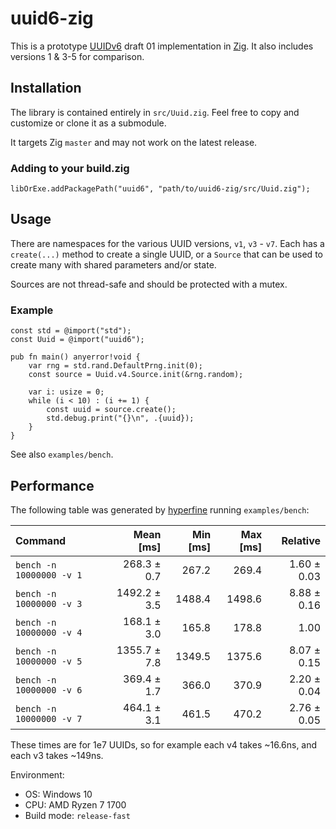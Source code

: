 # uuid6-zig

This is a prototype [UUIDv6](https://github.com/uuid6/uuid6-ietf-draft) draft 01 implementation in [Zig](https://github.com/ziglang/zig). It also includes versions 1 & 3-5 for comparison.

## Installation

The library is contained entirely in `src/Uuid.zig`. Feel free to copy and customize or clone it as a submodule.

It targets Zig `master` and may not work on the latest release.

### Adding to your build.zig

```zig
libOrExe.addPackagePath("uuid6", "path/to/uuid6-zig/src/Uuid.zig");
```

## Usage

There are namespaces for the various UUID versions, `v1`, `v3` - `v7`. Each has a `create(...)` method to create a single UUID, or a `Source` that can be used to create many with shared parameters and/or state.

Sources are not thread-safe and should be protected with a mutex.

### Example

```zig
const std = @import("std");
const Uuid = @import("uuid6");

pub fn main() anyerror!void {
    var rng = std.rand.DefaultPrng.init(0);
    const source = Uuid.v4.Source.init(&rng.random);

    var i: usize = 0;
    while (i < 10) : (i += 1) {
        const uuid = source.create();
        std.debug.print("{}\n", .{uuid});
    }
}
```

See also `examples/bench`.

## Performance

The following table was generated by [hyperfine](https://github.com/sharkdp/hyperfine) running `examples/bench`:

| Command | Mean [ms] | Min [ms] | Max [ms] | Relative |
|:---|---:|---:|---:|---:|
| `bench -n 10000000 -v 1` | 268.3 ± 0.7 | 267.2 | 269.4 | 1.60 ± 0.03 |
| `bench -n 10000000 -v 3` | 1492.2 ± 3.5 | 1488.4 | 1498.6 | 8.88 ± 0.16 |
| `bench -n 10000000 -v 4` | 168.1 ± 3.0 | 165.8 | 178.8 | 1.00 |
| `bench -n 10000000 -v 5` | 1355.7 ± 7.8 | 1349.5 | 1375.6 | 8.07 ± 0.15 |
| `bench -n 10000000 -v 6` | 369.4 ± 1.7 | 366.0 | 370.9 | 2.20 ± 0.04 |
| `bench -n 10000000 -v 7` | 464.1 ± 3.1 | 461.5 | 470.2 | 2.76 ± 0.05 |

These times are for 1e7 UUIDs, so for example each v4 takes ~16.6ns, and each v3 takes ~149ns.

Environment:
- OS: Windows 10
- CPU: AMD Ryzen 7 1700
- Build mode: `release-fast`
